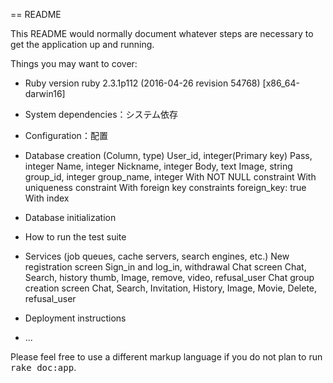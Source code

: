 == README

This README would normally document whatever steps are necessary to get the
application up and running.

Things you may want to cover:

* Ruby version
      ruby 2.3.1p112 (2016-04-26 revision 54768) [x86_64-darwin16]

* System dependencies：システム依存

* Configuration：配置

* Database creation
(Column, type)
User_id, integer(Primary key)
Pass, integer
Name, integer
Nickname, integer
Body, text
Image, string
group_id, integer
group_name, integer
With NOT NULL constraint
With uniqueness constraint
With foreign key constraints foreign_key: true
With index

* Database initialization

* How to run the test suite

* Services (job queues, cache servers, search engines, etc.)
      New registration screen
        Sign_in and log_in, withdrawal
      Chat screen
        Chat, Search, history thumb, Image, remove, video, refusal_user
      Chat group creation screen
        Chat, Search, Invitation, History, Image, Movie, Delete, refusal_user

* Deployment instructions

* ...


Please feel free to use a different markup language if you do not plan to run
<tt>rake doc:app</tt>.
